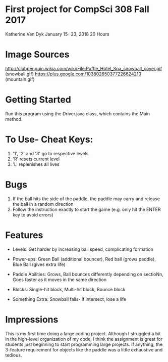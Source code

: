 # First project for CompSci 308 Fall 2017
Katherine Van Dyk
January 15- 23, 2018
20 Hours

# Image Sources 
http://clubpenguin.wikia.com/wiki/File:Puffle_Hotel_Spa_snowball_cover.gif (snowball.gif)
https://plus.google.com/103802650377226624210 (mountain.gif)

# Getting Started
Run this program using the Driver.java class, which contains the Main method. 

# To Use- Cheat Keys:
1. '1', '2' and '3' go to respective levels
2. 'R' resets current level
3. 'L' replenishes all lives

# Bugs
1. If the ball hits the side of the paddle, the paddle may carry and release the ball in a random direction
2. Follow the instruction exactly to start the game (e.g. only hit the ENTER key to avoid errors)

# Features 
* Levels: Get harder by increasing ball speed, complicating formation

* Power-ups: Green Ball (additional bouncer), Red ball (grows paddle), Blue Ball (gives extra life)

* Paddle Abilities: Grows, Ball bounces differently depending on sectioNn, Goes faster as it moves in the same direction

* Blocks: Single-hit block, Multi-hit block, Bounce block

* Something Extra: Snowball falls- if intersect, lose a life

# Impressions
This is my first time doing a large coding project. Although I struggled a bit in the high-level organization of my code, I think the assignment is great for students just beginning to start programming large projects. If anything, the 3-feature requirement for objects like the paddle was a little exhaustive and tedious. 




